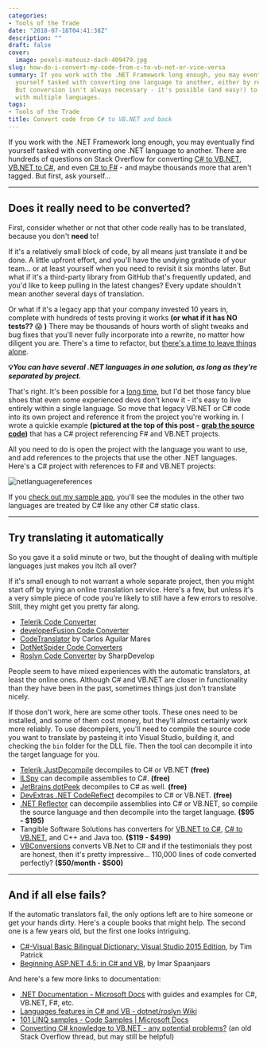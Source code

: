 ```yaml
---
categories:
- Tools of the Trade
date: "2018-07-18T04:41:38Z"
description: ""
draft: false
cover:
  image: pexels-mateusz-dach-409479.jpg
slug: how-do-i-convert-my-code-from-c-to-vb-net-or-vice-versa
summary: If you work with the .NET Framework long enough, you may eventually find
  yourself tasked with converting one language to another, either by request or necessity.
  But conversion isn't always necessary - it's possible (and easy!) to have one solution
  with multiple languages.
tags:
- Tools of the Trade
title: Convert code from C# to VB.NET and back
---
```

If you work with the .NET Framework long enough, you may eventually find yourself tasked with converting one .NET language to another. There are hundreds of questions on Stack Overflow for converting [C# to VB.NET](https://stackoverflow.com/questions/tagged/c%23-to-vb.net), [VB.NET to C#](https://stackoverflow.com/questions/tagged/vb.net-to-c%23), and even [C# to F#](https://stackoverflow.com/questions/tagged/c%23-to-f%23) - and maybe thousands more that aren't tagged. But first, ask yourself...

---

## Does it really need to be converted?

First, consider whether or not that other code really has to be translated, because you don't __need__ to!

If it's a relatively small block of code, by all means just translate it and be done. A little upfront effort, and you'll have the undying gratitude of your team... or at least yourself when you need to revisit it six months later. But what if it's a third-party library from GitHub that's frequently updated, and you'd like to keep pulling in the latest changes? Every update shouldn't mean another several days of translation.

Or what if it's a legacy app that your company invested 10 years in, complete with hundreds of tests proving it works __(or what if it has NO tests??__ 😱 __)__ There may be thousands of hours worth of slight tweaks and bug fixes that you'll never fully incorporate into a rewrite, no matter how diligent you are. There's a time to refactor, but [there's a time to leave things alone](https://www.joelonsoftware.com/2000/04/06/things-you-should-never-do-part-i/).

****💡****_****You can have several .NET languages in one solution, as long as they're separated by project.****_

That's right. It's been possible for a [long time](https://stackoverflow.com/questions/862723/use-vb-net-and-c-sharp-in-the-same-application), but I'd bet those fancy blue shoes that even some experienced devs don't know it - it's easy to live entirely within a single language. So move that legacy VB.NET or C# code into its own project and reference it from the project you're working in. I wrote a quickie example __(pictured at the top of this post -__ [__grab the source code__](https://github.com/grantwinney/BlogCodeSamples/tree/master/CSharpAndVbNetTogether)__)__ that has a C# project referencing F# and VB.NET projects.

All you need to do is open the project with the language you want to use, and add references to the projects that use the other .NET languages. Here's a C# project with references to F# and VB.NET projects:

![netlanguagereferences](https://grantwinney.com/content/images/2018/07/netlanguagereferences.png)

If you [check out my sample app](https://github.com/grantwinney/BlogCodeSamples/tree/master/CSharpAndVbNetTogether), you'll see the modules in the other two languages are treated by C# like any other C# static class.

---

## Try translating it automatically

So you gave it a solid minute or two, but the thought of dealing with multiple languages just makes you itch all over?

If it's small enough to not warrant a whole separate project, then you might start off by trying an online translation service. Here's a few, but unless it's a very simple piece of code you're likely to still have a few errors to resolve. Still, they might get you pretty far along.

- [Telerik Code Converter](http://converter.telerik.com/)
- [developerFusion Code Converter](https://www.developerfusion.com/tools/)
- [CodeTranslator](https://www.carlosag.net/tools/codetranslator/) by Carlos Aguilar Mares
- [DotNetSpider Code Converters](http://www.dotnetspider.com/convert/)
- [Roslyn Code Converter](https://codeconverter.icsharpcode.net/) by SharpDevelop

People seem to have mixed experiences with the automatic translators, at least the online ones. Although C# and VB.NET are closer in functionality than they have been in the past, sometimes things just don't translate nicely.

If those don't work, here are some other tools. These ones need to be installed, and some of them cost money, but they'll almost certainly work more reliably. To use decompilers, you'll need to compile the source code you want to translate by pasteing it into Visual Studio, building it, and checking the `bin` folder for the DLL file. Then the tool can decompile it into the target language for you.

- [Telerik JustDecompile](https://www.telerik.com/products/decompiler.aspx) decompiles to C# or VB.NET __(free)__
- [ILSpy](https://github.com/icsharpcode/ILSpy/releases) can decompile assemblies to C#. __(free)__
- [JetBrains dotPeek](http://www.jetbrains.com/decompiler/) decompiles to C# as well. __(free)__
- [DevExtras .NET CodeReflect](http://www.devextras.com/decompiler/) decompiles to C# or VB.NET. __(free)__
- [.NET Reflector](https://www.red-gate.com/products/dotnet-development/reflector/) can decompile assemblies into C# or VB.NET, so compile the source language and then decompile into the target language. __($95 - $195)__
- Tangible Software Solutions has converters for [VB.NET to C#](https://www.tangiblesoftwaresolutions.com/product_details/vb-to-csharp-converter.html), [C# to VB.NET](https://www.tangiblesoftwaresolutions.com/product_details/csharp-to-vb-converter.html), and C++ and Java too. __($119 - $499)__
- [VBConversions](http://www.vbconversions.com/) converts VB.Net to C# and if the testimonials they post are honest, then it's pretty impressive... 110,000 lines of code converted perfectly? __($50/month - $500)__

---

## And if all else fails?

If the automatic translators fail, the only options left are to hire someone or get your hands dirty. Here's a couple books that might help. The second one is a few years old, but the first one looks intriguing.

- [C#-Visual Basic Bilingual Dictionary: Visual Studio 2015 Edition](https://www.amazon.com/gp/product/0692433694/ref=as_li_qf_asin_il_tl?ie=UTF8&tag=gwin04-20&creative=9325&linkCode=as2&creativeASIN=0692433694&linkId=da35c09eb1e79b589bc9cb04ecbe5179), by Tim Patrick
- [Beginning ASP.NET 4.5: in C# and VB](https://www.amazon.com/Beginning-ASP-NET-4-5-C-VB/dp/1118311809), by Imar Spaanjaars

And here's a few more links to documentation:

- [.NET Documentation - Microsoft Docs](https://docs.microsoft.com/en-us/dotnet/index) with guides and examples for C#, VB.NET, F#, etc.
- [Languages features in C# and VB - dotnet/roslyn Wiki](https://github.com/dotnet/roslyn/wiki/Languages-features-in-C%23-6-and-VB-14)
- [101 LINQ samples - Code Samples | Microsoft Docs](https://docs.microsoft.com/en-us/samples/dotnet/try-samples/101-linq-samples/)
- [Converting C# knowledge to VB.NET - any potential problems?](https://stackoverflow.com/questions/1337253/converting-c-sharp-knowledge-to-vb-net-any-potential-problems) (an old Stack Overflow thread, but may still be helpful)